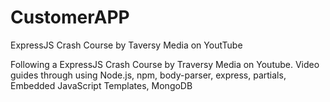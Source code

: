 # CustomerAPP
ExpressJS Crash Course by Taversy Media on YoutTube

Following a ExpressJS Crash Course by Traversy Media on Youtube.
Video guides through using Node.js, npm, body-parser, express, partials, Embedded JavaScript Templates, MongoDB
